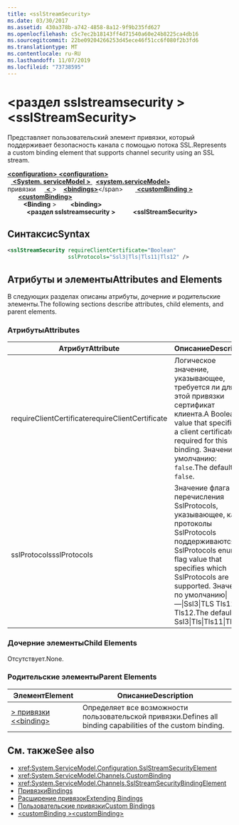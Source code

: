 ```yaml
---
title: <sslStreamSecurity>
ms.date: 03/30/2017
ms.assetid: 430a378b-a742-4858-8a12-9f9b235fd627
ms.openlocfilehash: c5c7ec2b18143ff4d71540a60e24b8225ca4db16
ms.sourcegitcommit: 22be09204266253d45ece46f51cc6f080f2b3fd6
ms.translationtype: MT
ms.contentlocale: ru-RU
ms.lasthandoff: 11/07/2019
ms.locfileid: "73738595"
---
```

# <a name="sslstreamsecurity"></a><span data-ttu-id="a0dc3-101">\<раздел sslstreamsecurity ></span><span class="sxs-lookup"><span data-stu-id="a0dc3-101">\<sslStreamSecurity></span></span>
<span data-ttu-id="a0dc3-102">Представляет пользовательский элемент привязки, который поддерживает безопасность канала с помощью потока SSL.</span><span class="sxs-lookup"><span data-stu-id="a0dc3-102">Represents a custom binding element that supports channel security using an SSL stream.</span></span>  
  
<span data-ttu-id="a0dc3-103">[ **\<configuration>** ](../configuration-element.md)</span><span class="sxs-lookup"><span data-stu-id="a0dc3-103">[**\<configuration>**](../configuration-element.md)</span></span>\
<span data-ttu-id="a0dc3-104">&nbsp;&nbsp;[ **\<System. serviceModel >** ](system-servicemodel.md)</span><span class="sxs-lookup"><span data-stu-id="a0dc3-104">&nbsp;&nbsp;[**\<system.serviceModel>**](system-servicemodel.md)</span></span>\
<span data-ttu-id="a0dc3-105">привязки &nbsp;&nbsp;&nbsp;&nbsp;[ **\<** ](bindings.md) ></span><span class="sxs-lookup"><span data-stu-id="a0dc3-105">&nbsp;&nbsp;&nbsp;&nbsp;[**\<bindings>**](bindings.md)\</span></span>
<span data-ttu-id="a0dc3-106">&nbsp;&nbsp;&nbsp;&nbsp;&nbsp;&nbsp;[ **\<customBinding >** ](custombinding.md)</span><span class="sxs-lookup"><span data-stu-id="a0dc3-106">&nbsp;&nbsp;&nbsp;&nbsp;&nbsp;&nbsp;[**\<customBinding>**](custombinding.md)</span></span>\
<span data-ttu-id="a0dc3-107">&nbsp;&nbsp;&nbsp;&nbsp;&nbsp;&nbsp;&nbsp;&nbsp; **\<Binding** ></span><span class="sxs-lookup"><span data-stu-id="a0dc3-107">&nbsp;&nbsp;&nbsp;&nbsp;&nbsp;&nbsp;&nbsp;&nbsp;**\<binding>**</span></span>\
<span data-ttu-id="a0dc3-108">&nbsp;&nbsp;&nbsp;&nbsp;&nbsp;&nbsp;&nbsp;&nbsp;&nbsp;&nbsp; **\<раздел sslstreamsecurity >**</span><span class="sxs-lookup"><span data-stu-id="a0dc3-108">&nbsp;&nbsp;&nbsp;&nbsp;&nbsp;&nbsp;&nbsp;&nbsp;&nbsp;&nbsp;**\<sslStreamSecurity>**</span></span>  
  
## <a name="syntax"></a><span data-ttu-id="a0dc3-109">Синтаксис</span><span class="sxs-lookup"><span data-stu-id="a0dc3-109">Syntax</span></span>  
  
```xml  
<sslStreamSecurity requireClientCertificate="Boolean"
                   sslProtocols="Ssl3|Tls|Tls11|Tls12" />
```  
  
## <a name="attributes-and-elements"></a><span data-ttu-id="a0dc3-110">Атрибуты и элементы</span><span class="sxs-lookup"><span data-stu-id="a0dc3-110">Attributes and Elements</span></span>  
 <span data-ttu-id="a0dc3-111">В следующих разделах описаны атрибуты, дочерние и родительские элементы.</span><span class="sxs-lookup"><span data-stu-id="a0dc3-111">The following sections describe attributes, child elements, and parent elements.</span></span>  
  
### <a name="attributes"></a><span data-ttu-id="a0dc3-112">Атрибуты</span><span class="sxs-lookup"><span data-stu-id="a0dc3-112">Attributes</span></span>  
  
|<span data-ttu-id="a0dc3-113">Атрибут</span><span class="sxs-lookup"><span data-stu-id="a0dc3-113">Attribute</span></span>|<span data-ttu-id="a0dc3-114">Описание</span><span class="sxs-lookup"><span data-stu-id="a0dc3-114">Description</span></span>|  
|---------------|-----------------|  
|<span data-ttu-id="a0dc3-115">requireClientCertificate</span><span class="sxs-lookup"><span data-stu-id="a0dc3-115">requireClientCertificate</span></span>|<span data-ttu-id="a0dc3-116">Логическое значение, указывающее, требуется ли для этой привязки сертификат клиента.</span><span class="sxs-lookup"><span data-stu-id="a0dc3-116">A Boolean value that specifies if a client certificate is required for this binding.</span></span> <span data-ttu-id="a0dc3-117">Значение по умолчанию: `false`.</span><span class="sxs-lookup"><span data-stu-id="a0dc3-117">The default is `false`.</span></span>|  
|<span data-ttu-id="a0dc3-118">sslProtocols</span><span class="sxs-lookup"><span data-stu-id="a0dc3-118">sslProtocols</span></span>|<span data-ttu-id="a0dc3-119">Значение флага перечисления SslProtocols, указывающее, какие протоколы SslProtocols поддерживаются.</span><span class="sxs-lookup"><span data-stu-id="a0dc3-119">A SslProtocols enum flag value that specifies which SslProtocols are supported.</span></span> <span data-ttu-id="a0dc3-120">Значение по умолчанию&#124;—&#124;Ssl3&#124;TLS Tls11 Tls12.</span><span class="sxs-lookup"><span data-stu-id="a0dc3-120">The default is Ssl3&#124;Tls&#124;Tls11&#124;Tls12.</span></span>|  
  
### <a name="child-elements"></a><span data-ttu-id="a0dc3-121">Дочерние элементы</span><span class="sxs-lookup"><span data-stu-id="a0dc3-121">Child Elements</span></span>  
 <span data-ttu-id="a0dc3-122">Отсутствует.</span><span class="sxs-lookup"><span data-stu-id="a0dc3-122">None.</span></span>  
  
### <a name="parent-elements"></a><span data-ttu-id="a0dc3-123">Родительские элементы</span><span class="sxs-lookup"><span data-stu-id="a0dc3-123">Parent Elements</span></span>  
  
|<span data-ttu-id="a0dc3-124">Элемент</span><span class="sxs-lookup"><span data-stu-id="a0dc3-124">Element</span></span>|<span data-ttu-id="a0dc3-125">Описание</span><span class="sxs-lookup"><span data-stu-id="a0dc3-125">Description</span></span>|  
|-------------|-----------------|  
|[<span data-ttu-id="a0dc3-126">> привязки \<</span><span class="sxs-lookup"><span data-stu-id="a0dc3-126">\<binding></span></span>](bindings.md)|<span data-ttu-id="a0dc3-127">Определяет все возможности пользовательской привязки.</span><span class="sxs-lookup"><span data-stu-id="a0dc3-127">Defines all binding capabilities of the custom binding.</span></span>|  
  
## <a name="see-also"></a><span data-ttu-id="a0dc3-128">См. также</span><span class="sxs-lookup"><span data-stu-id="a0dc3-128">See also</span></span>

- <xref:System.ServiceModel.Configuration.SslStreamSecurityElement>
- <xref:System.ServiceModel.Channels.CustomBinding>
- <xref:System.ServiceModel.Channels.SslStreamSecurityBindingElement>
- [<span data-ttu-id="a0dc3-129">Привязки</span><span class="sxs-lookup"><span data-stu-id="a0dc3-129">Bindings</span></span>](../../../wcf/bindings.md)
- [<span data-ttu-id="a0dc3-130">Расширение привязок</span><span class="sxs-lookup"><span data-stu-id="a0dc3-130">Extending Bindings</span></span>](../../../wcf/extending/extending-bindings.md)
- [<span data-ttu-id="a0dc3-131">Пользовательские привязки</span><span class="sxs-lookup"><span data-stu-id="a0dc3-131">Custom Bindings</span></span>](../../../wcf/extending/custom-bindings.md)
- [<span data-ttu-id="a0dc3-132">\<customBinding ></span><span class="sxs-lookup"><span data-stu-id="a0dc3-132">\<customBinding></span></span>](custombinding.md)
